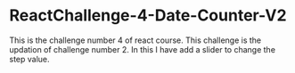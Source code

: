 # ReactChallenge-4-Date-Counter-V2
This is the challenge number 4 of react course.
This challenge is the updation of challenge number 2.
In this I have add a slider to change the step value.
